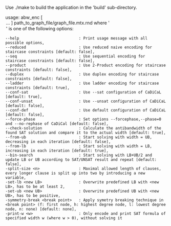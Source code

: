 Use ./make to build the application in the 'build' sub-directory.

usage: abw_enc [ <option> ... ] path_to_graph_file/graph_file.mtx.rnd
where '<option>' is one of the following options:

    --help                          : Print usage message with all possible options,
    --reduced                       : Use reduced naive encoding for staircase constraints [default: false],
    --seq                           : Use sequential encoding for staircase constraints [default: false],
    --product                       : Use 2-Product encoding for staircase constraints [default: false],
    --duplex                        : Use duplex encoding for staircase constraints [default: false],
    --ladder                        : Use ladder encoding for staircase constraints [default: true],
    --conf-sat                      : Use --sat configuration of CaDiCaL [default: true],
    --conf-unsat                    : Use --unsat configuration of CaDiCaL [default: false],
    --conf-def                      : Use default configuration of CaDiCaL [default: false],
    --force-phase                   : Set options --forcephase,--phase=0 and --no-rephase of CaDiCal [default: false],
    --check-solution                : Calculate the antibandwidth of the found SAT solution and compare it to the actual width [default: true],
    --from-ub                       : Start solving with width = UB, decreasing in each iteration [default: false],
    --from-lb                       : Start solving with width = LB, increasing in each iteration [default: true],
    --bin-search                    : Start solving with LB+UB/2 and update LB or UB according to SAT/UNSAT result and repeat [default: false],
    -split-size <n>                 : Maximal allowed length of clauses, every longer clause is split up into two by introducing a new variable,
    -set-lb <new LB>                : Overwrite predefined LB with <new LB>, has to be at least 2,
    -set-ub <new UB>                : Overwrite predefined UB with <new UB>, has to be positive,
    -symmetry-break <break point>   : Apply symetry breaking technique in <break point> (f: first node, h: highest degree node, l: lowest degree node, n: none) [default: none],
    -print-w <w>                    : Only encode and print SAT formula of specified width w (where w > 0), without solving it
